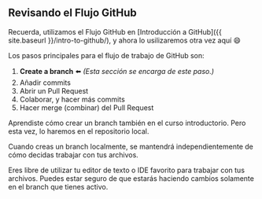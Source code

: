 [//]: # "This is used in both the CLI and Desktop course"

## Revisando el Flujo GitHub

Recuerda, utilizamos el Flujo GitHub en [Introducción a GitHub]({{ site.baseurl }}/intro-to-github/), y ahora lo usilizaremos otra vez aquí :smile:

Los pasos principales para el flujo de trabajo de GitHub son:

1. **Create a branch** :arrow_left: _(Esta sección se encarga de este paso.)_
1. Añadir commits
1. Abrir un Pull Request
1. Colaborar, y hacer más commits
1. Hacer merge (combinar) del Pull Request

Aprendiste cómo crear un branch también en el curso introductorio. Pero esta vez, lo haremos en el repositorio local.

Cuando creas un branch localmente, se mantendrá independientemente de cómo decidas trabajar con tus archivos.

Eres libre de utilizar tu editor de texto o IDE favorito para trabajar con tus archivos. Puedes estar seguro de que estarás haciendo cambios solamente en el branch que tienes activo.